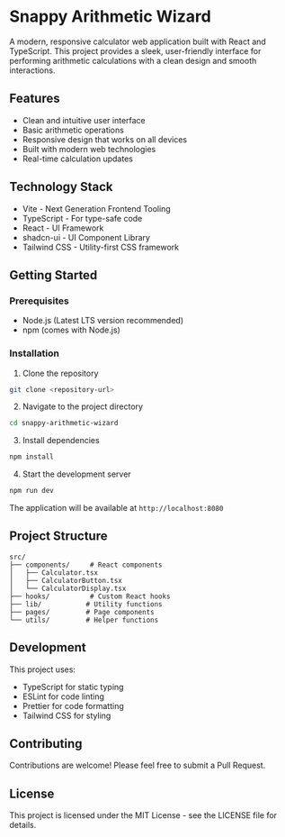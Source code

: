 # Snappy Arithmetic Wizard

A modern, responsive calculator web application built with React and TypeScript. This project provides a sleek, user-friendly interface for performing arithmetic calculations with a clean design and smooth interactions.

## Features

- Clean and intuitive user interface
- Basic arithmetic operations
- Responsive design that works on all devices
- Built with modern web technologies
- Real-time calculation updates

## Technology Stack

- Vite - Next Generation Frontend Tooling
- TypeScript - For type-safe code
- React - UI Framework
- shadcn-ui - UI Component Library
- Tailwind CSS - Utility-first CSS framework

## Getting Started

### Prerequisites

- Node.js (Latest LTS version recommended)
- npm (comes with Node.js)

### Installation

1. Clone the repository
```sh
git clone <repository-url>
```

2. Navigate to the project directory
```sh
cd snappy-arithmetic-wizard
```

3. Install dependencies
```sh
npm install
```

4. Start the development server
```sh
npm run dev
```

The application will be available at `http://localhost:8080`

## Project Structure

```
src/
├── components/     # React components
│   ├── Calculator.tsx
│   ├── CalculatorButton.tsx
│   └── CalculatorDisplay.tsx
├── hooks/          # Custom React hooks
├── lib/           # Utility functions
├── pages/         # Page components
└── utils/         # Helper functions
```

## Development

This project uses:
- TypeScript for static typing
- ESLint for code linting
- Prettier for code formatting
- Tailwind CSS for styling

## Contributing

Contributions are welcome! Please feel free to submit a Pull Request.

## License

This project is licensed under the MIT License - see the LICENSE file for details.
